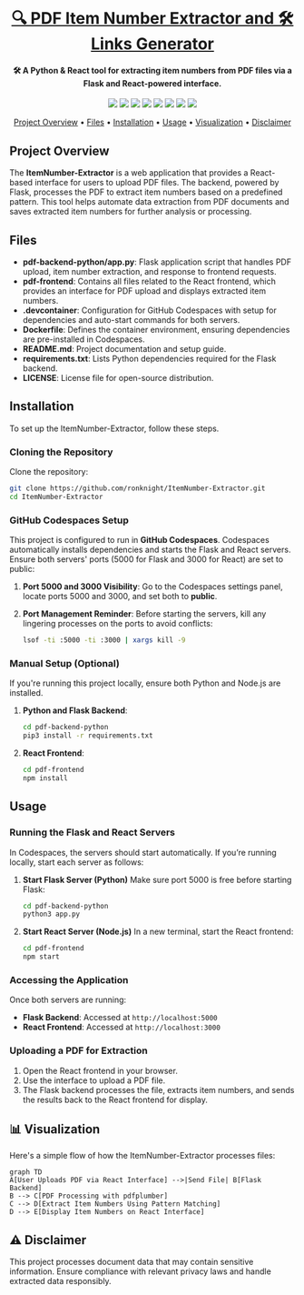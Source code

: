 <h1 align="center"><a href="https://github.com/ronknight/ItemNumber-Extractor">🔍 PDF Item Number Extractor and 🛠️ Links Generator</a></h1>
<h4 align="center">🛠️ A Python & React tool for extracting item numbers from PDF files via a Flask and React-powered interface.</h4>

<p align="center">
  <a href="https://twitter.com/PinoyITSolution"><img src="https://img.shields.io/twitter/follow/PinoyITSolution?style=social"></a>
  <a href="https://github.com/ronknight?tab=followers"><img src="https://img.shields.io/github/followers/ronknight?style=social"></a>
  <a href="https://github.com/ronknight/ronknight/stargazers"><img src="https://img.shields.io/github/stars/BEPb/BEPb.svg?logo=github"></a>
  <a href="https://github.com/ronknight/ronknight/network/members"><img src="https://img.shields.io/github/forks/BEPb/BEPb.svg?color=blue&logo=github"></a>
  <a href="https://youtube.com/@PinoyITSolution"><img src="https://img.shields.io/youtube/channel/subscribers/UCeoETAlg3skyMcQPqr97omg"></a>
  <a href="https://github.com/ronknight/ItemNumber-Extractor/issues"><img src="https://img.shields.io/badge/contributions-welcome-brightgreen.svg?style=flat"></a>
  <a href="https://github.com/ronknight/ItemNumber-Extractor/blob/master/LICENSE"><img src="https://img.shields.io/badge/License-MIT-yellow.svg"></a>
  <a href="https://github.com/ronknight"><img src="https://img.shields.io/badge/Made%20with%20%F0%9F%A4%8D%20by%20-Ronknight%20-%20red"></a>
</p>

<p align="center">
  <a href="#project-overview">Project Overview</a> •
  <a href="#files">Files</a> •
  <a href="#installation">Installation</a> •
  <a href="#usage">Usage</a> •
  <a href="#visualization">Visualization</a> •
  <a href="#disclaimer">Disclaimer</a>
</p>

## Project Overview
The **ItemNumber-Extractor** is a web application that provides a React-based interface for users to upload PDF files. The backend, powered by Flask, processes the PDF to extract item numbers based on a predefined pattern. This tool helps automate data extraction from PDF documents and saves extracted item numbers for further analysis or processing.

## Files
- **pdf-backend-python/app.py**: Flask application script that handles PDF upload, item number extraction, and response to frontend requests.
- **pdf-frontend**: Contains all files related to the React frontend, which provides an interface for PDF upload and displays extracted item numbers.
- **.devcontainer**: Configuration for GitHub Codespaces with setup for dependencies and auto-start commands for both servers.
- **Dockerfile**: Defines the container environment, ensuring dependencies are pre-installed in Codespaces.
- **README.md**: Project documentation and setup guide.
- **requirements.txt**: Lists Python dependencies required for the Flask backend.
- **LICENSE**: License file for open-source distribution.

## Installation
To set up the ItemNumber-Extractor, follow these steps.

### Cloning the Repository
Clone the repository:
```bash
git clone https://github.com/ronknight/ItemNumber-Extractor.git
cd ItemNumber-Extractor
```

### GitHub Codespaces Setup
This project is configured to run in **GitHub Codespaces**. Codespaces automatically installs dependencies and starts the Flask and React servers. Ensure both servers' ports (5000 for Flask and 3000 for React) are set to public:

1. **Port 5000 and 3000 Visibility**:
   Go to the Codespaces settings panel, locate ports 5000 and 3000, and set both to **public**.

2. **Port Management Reminder**:
   Before starting the servers, kill any lingering processes on the ports to avoid conflicts:
   ```bash
   lsof -ti :5000 -ti :3000 | xargs kill -9
   ```

### Manual Setup (Optional)
If you're running this project locally, ensure both Python and Node.js are installed.

1. **Python and Flask Backend**:
   ```bash
   cd pdf-backend-python
   pip3 install -r requirements.txt
   ```

2. **React Frontend**:
   ```bash
   cd pdf-frontend
   npm install
   ```

## Usage

### Running the Flask and React Servers

In Codespaces, the servers should start automatically. If you’re running locally, start each server as follows:

1. **Start Flask Server (Python)**
   Make sure port 5000 is free before starting Flask:
   ```bash
   cd pdf-backend-python
   python3 app.py
   ```

2. **Start React Server (Node.js)**
   In a new terminal, start the React frontend:
   ```bash
   cd pdf-frontend
   npm start
   ```

### Accessing the Application

Once both servers are running:

- **Flask Backend**: Accessed at `http://localhost:5000`
- **React Frontend**: Accessed at `http://localhost:3000`

### Uploading a PDF for Extraction

1. Open the React frontend in your browser.
2. Use the interface to upload a PDF file.
3. The Flask backend processes the file, extracts item numbers, and sends the results back to the React frontend for display.

## 📊 Visualization
Here's a simple flow of how the ItemNumber-Extractor processes files:

```mermaid
graph TD
A[User Uploads PDF via React Interface] -->|Send File| B[Flask Backend]
B --> C[PDF Processing with pdfplumber]
C --> D[Extract Item Numbers Using Pattern Matching]
D --> E[Display Item Numbers on React Interface]
```

## ⚠️ Disclaimer
This project processes document data that may contain sensitive information. Ensure compliance with relevant privacy laws and handle extracted data responsibly.